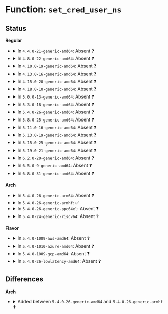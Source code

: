 # Function: <code>set_cred_user_ns</code>

## Status
<b>Regular</b>
<ul>
<li>
<details>
<summary>In <code>4.4.0-21-generic-amd64</code>: Absent ❓</summary>

```json
{
  "name": "set_cred_user_ns",
  "collision_type": "Unique Static",
  "inline_type": "Full",
  "funcs": [
    {
      "addr": 18446744071580020122,
      "name": "set_cred_user_ns",
      "external": false,
      "loc": "kernel/user_namespace.c:39",
      "file": "kernel/user_namespace.c",
      "inline": "not declared, inlined",
      "caller_inline": [
        "kernel/user_namespace.c:userns_install",
        "kernel/user_namespace.c:create_user_ns"
      ],
      "caller_func": []
    }
  ],
  "symbols": []
}
```
</details>
</li>
<li>
<details>
<summary>In <code>4.8.0-22-generic-amd64</code>: Absent ❓</summary>

```json
{
  "name": "set_cred_user_ns",
  "collision_type": "Unique Static",
  "inline_type": "Full",
  "funcs": [
    {
      "addr": 18446744071580052717,
      "name": "set_cred_user_ns",
      "external": false,
      "loc": "kernel/user_namespace.c:39",
      "file": "kernel/user_namespace.c",
      "inline": "not declared, inlined",
      "caller_inline": [
        "kernel/user_namespace.c:userns_install",
        "kernel/user_namespace.c:create_user_ns"
      ],
      "caller_func": []
    }
  ],
  "symbols": []
}
```
</details>
</li>
<li>
<details>
<summary>In <code>4.10.0-19-generic-amd64</code>: Absent ❓</summary>

```json
{
  "name": "set_cred_user_ns",
  "collision_type": "Unique Static",
  "inline_type": "Full",
  "funcs": [
    {
      "addr": 18446744071580092382,
      "name": "set_cred_user_ns",
      "external": false,
      "loc": "kernel/user_namespace.c:50",
      "file": "kernel/user_namespace.c",
      "inline": "not declared, inlined",
      "caller_inline": [
        "kernel/user_namespace.c:userns_install",
        "kernel/user_namespace.c:create_user_ns"
      ],
      "caller_func": []
    }
  ],
  "symbols": []
}
```
</details>
</li>
<li>
<details>
<summary>In <code>4.13.0-16-generic-amd64</code>: Absent ❓</summary>

```json
{
  "name": "set_cred_user_ns",
  "collision_type": "Unique Static",
  "inline_type": "Full",
  "funcs": [
    {
      "addr": 18446744071580098118,
      "name": "set_cred_user_ns",
      "external": false,
      "loc": "kernel/user_namespace.c:51",
      "file": "kernel/user_namespace.c",
      "inline": "not declared, inlined",
      "caller_inline": [
        "kernel/user_namespace.c:userns_install",
        "kernel/user_namespace.c:create_user_ns"
      ],
      "caller_func": []
    }
  ],
  "symbols": []
}
```
</details>
</li>
<li>
<details>
<summary>In <code>4.15.0-20-generic-amd64</code>: Absent ❓</summary>

```json
{
  "name": "set_cred_user_ns",
  "collision_type": "Unique Static",
  "inline_type": "Full",
  "funcs": [
    {
      "addr": 18446744071580150886,
      "name": "set_cred_user_ns",
      "external": false,
      "loc": "kernel/user_namespace.c:53",
      "file": "kernel/user_namespace.c",
      "inline": "not declared, inlined",
      "caller_inline": [
        "kernel/user_namespace.c:userns_install",
        "kernel/user_namespace.c:create_user_ns"
      ],
      "caller_func": []
    }
  ],
  "symbols": []
}
```
</details>
</li>
<li>
<details>
<summary>In <code>4.18.0-10-generic-amd64</code>: Absent ❓</summary>

```json
{
  "name": "set_cred_user_ns",
  "collision_type": "Unique Static",
  "inline_type": "Full",
  "funcs": [
    {
      "addr": 18446744071580208817,
      "name": "set_cred_user_ns",
      "external": false,
      "loc": "kernel/user_namespace.c:53",
      "file": "kernel/user_namespace.c",
      "inline": "not declared, inlined",
      "caller_inline": [
        "kernel/user_namespace.c:userns_install",
        "kernel/user_namespace.c:create_user_ns"
      ],
      "caller_func": []
    }
  ],
  "symbols": []
}
```
</details>
</li>
<li>
<details>
<summary>In <code>5.0.0-13-generic-amd64</code>: Absent ❓</summary>

```json
{
  "name": "set_cred_user_ns",
  "collision_type": "Unique Static",
  "inline_type": "Full",
  "funcs": [
    {
      "addr": 18446744071580261073,
      "name": "set_cred_user_ns",
      "external": false,
      "loc": "kernel/user_namespace.c:53",
      "file": "kernel/user_namespace.c",
      "inline": "not declared, inlined",
      "caller_inline": [
        "kernel/user_namespace.c:userns_install",
        "kernel/user_namespace.c:create_user_ns"
      ],
      "caller_func": []
    }
  ],
  "symbols": []
}
```
</details>
</li>
<li>
<details>
<summary>In <code>5.3.0-18-generic-amd64</code>: Absent ❓</summary>

```json
{
  "name": "set_cred_user_ns",
  "collision_type": "Unique Static",
  "inline_type": "Full",
  "funcs": [
    {
      "addr": 18446744071580312096,
      "name": "set_cred_user_ns",
      "external": false,
      "loc": "kernel/user_namespace.c:48",
      "file": "kernel/user_namespace.c",
      "inline": "not declared, inlined",
      "caller_inline": [
        "kernel/user_namespace.c:userns_install",
        "kernel/user_namespace.c:create_user_ns"
      ],
      "caller_func": []
    }
  ],
  "symbols": []
}
```
</details>
</li>
<li>
<details>
<summary>In <code>5.4.0-26-generic-amd64</code>: Absent ❓</summary>

```json
{
  "name": "set_cred_user_ns",
  "collision_type": "Unique Static",
  "inline_type": "Full",
  "funcs": [
    {
      "addr": 18446744071580360928,
      "name": "set_cred_user_ns",
      "external": false,
      "loc": "kernel/user_namespace.c:48",
      "file": "kernel/user_namespace.c",
      "inline": "not declared, inlined",
      "caller_inline": [
        "kernel/user_namespace.c:userns_install",
        "kernel/user_namespace.c:create_user_ns"
      ],
      "caller_func": []
    }
  ],
  "symbols": []
}
```
</details>
</li>
<li>
<details>
<summary>In <code>5.8.0-25-generic-amd64</code>: Absent ❓</summary>

```json
{
  "name": "set_cred_user_ns",
  "collision_type": "Unique Static",
  "inline_type": "Full",
  "funcs": [
    {
      "addr": 18446744071580436069,
      "name": "set_cred_user_ns",
      "external": false,
      "loc": "kernel/user_namespace.c:48",
      "file": "kernel/user_namespace.c",
      "inline": "not declared, inlined",
      "caller_inline": [
        "kernel/user_namespace.c:userns_install",
        "kernel/user_namespace.c:create_user_ns"
      ],
      "caller_func": []
    }
  ],
  "symbols": []
}
```
</details>
</li>
<li>
<details>
<summary>In <code>5.11.0-16-generic-amd64</code>: Absent ❓</summary>

```json
{
  "name": "set_cred_user_ns",
  "collision_type": "Unique Static",
  "inline_type": "Full",
  "funcs": [
    {
      "addr": 18446744071580423875,
      "name": "set_cred_user_ns",
      "external": false,
      "loc": "kernel/user_namespace.c:48",
      "file": "kernel/user_namespace.c",
      "inline": "not declared, inlined",
      "caller_inline": [
        "kernel/user_namespace.c:userns_install",
        "kernel/user_namespace.c:create_user_ns"
      ],
      "caller_func": []
    }
  ],
  "symbols": []
}
```
</details>
</li>
<li>
<details>
<summary>In <code>5.13.0-19-generic-amd64</code>: Absent ❓</summary>

```json
{
  "name": "set_cred_user_ns",
  "collision_type": "Unique Static",
  "inline_type": "Full",
  "funcs": [
    {
      "addr": 18446744071580428264,
      "name": "set_cred_user_ns",
      "external": false,
      "loc": "kernel/user_namespace.c:48",
      "file": "kernel/user_namespace.c",
      "inline": "not declared, inlined",
      "caller_inline": [
        "kernel/user_namespace.c:userns_install",
        "kernel/user_namespace.c:create_user_ns"
      ],
      "caller_func": []
    }
  ],
  "symbols": []
}
```
</details>
</li>
<li>
<details>
<summary>In <code>5.15.0-25-generic-amd64</code>: Absent ❓</summary>

```json
{
  "name": "set_cred_user_ns",
  "collision_type": "Unique Static",
  "inline_type": "Full",
  "funcs": [
    {
      "addr": 18446744071580592056,
      "name": "set_cred_user_ns",
      "external": false,
      "loc": "kernel/user_namespace.c:48",
      "file": "kernel/user_namespace.c",
      "inline": "not declared, inlined",
      "caller_inline": [
        "kernel/user_namespace.c:userns_install",
        "kernel/user_namespace.c:create_user_ns"
      ],
      "caller_func": []
    }
  ],
  "symbols": []
}
```
</details>
</li>
<li>
<details>
<summary>In <code>5.19.0-21-generic-amd64</code>: Absent ❓</summary>

```json
{
  "name": "set_cred_user_ns",
  "collision_type": "Unique Static",
  "inline_type": "Full",
  "funcs": [
    {
      "addr": 18446744071580794359,
      "name": "set_cred_user_ns",
      "external": false,
      "loc": "kernel/user_namespace.c:49",
      "file": "kernel/user_namespace.c",
      "inline": "not declared, inlined",
      "caller_inline": [
        "kernel/user_namespace.c:userns_install",
        "kernel/user_namespace.c:create_user_ns"
      ],
      "caller_func": []
    }
  ],
  "symbols": []
}
```
</details>
</li>
<li>
<details>
<summary>In <code>6.2.0-20-generic-amd64</code>: Absent ❓</summary>

```json
{
  "name": "set_cred_user_ns",
  "collision_type": "Unique Static",
  "inline_type": "Full",
  "funcs": [
    {
      "addr": 18446744071581079111,
      "name": "set_cred_user_ns",
      "external": false,
      "loc": "kernel/user_namespace.c:49",
      "file": "kernel/user_namespace.c",
      "inline": "not declared, inlined",
      "caller_inline": [
        "kernel/user_namespace.c:userns_install",
        "kernel/user_namespace.c:create_user_ns"
      ],
      "caller_func": []
    }
  ],
  "symbols": []
}
```
</details>
</li>
<li>
<details>
<summary>In <code>6.5.0-9-generic-amd64</code>: Absent ❓</summary>

```json
{
  "name": "set_cred_user_ns",
  "collision_type": "Unique Static",
  "inline_type": "Full",
  "funcs": [
    {
      "addr": 18446744071581170423,
      "name": "set_cred_user_ns",
      "external": false,
      "loc": "kernel/user_namespace.c:49",
      "file": "kernel/user_namespace.c",
      "inline": "not declared, inlined",
      "caller_inline": [
        "kernel/user_namespace.c:userns_install",
        "kernel/user_namespace.c:create_user_ns"
      ],
      "caller_func": []
    }
  ],
  "symbols": []
}
```
</details>
</li>
<li>
<details>
<summary>In <code>6.8.0-31-generic-amd64</code>: Absent ❓</summary>

```json
{
  "name": "set_cred_user_ns",
  "collision_type": "Unique Static",
  "inline_type": "Full",
  "funcs": [
    {
      "addr": 18446744071581274963,
      "name": "set_cred_user_ns",
      "external": false,
      "loc": "kernel/user_namespace.c:49",
      "file": "kernel/user_namespace.c",
      "inline": "not declared, inlined",
      "caller_inline": [
        "kernel/user_namespace.c:userns_install",
        "kernel/user_namespace.c:create_user_ns"
      ],
      "caller_func": []
    }
  ],
  "symbols": []
}
```
</details>
</li>
</ul>
<b>Arch</b>
<ul>
<li>
<details>
<summary>In <code>5.4.0-26-generic-arm64</code>: Absent ❓</summary>

```json
{
  "name": "set_cred_user_ns",
  "collision_type": "Unique Static",
  "inline_type": "Full",
  "funcs": [
    {
      "addr": 18446603336491624360,
      "name": "set_cred_user_ns",
      "external": false,
      "loc": "kernel/user_namespace.c:48",
      "file": "kernel/user_namespace.c",
      "inline": "not declared, inlined",
      "caller_inline": [
        "kernel/user_namespace.c:userns_install",
        "kernel/user_namespace.c:create_user_ns"
      ],
      "caller_func": []
    }
  ],
  "symbols": []
}
```
</details>
</li>
<li>
<details>
<summary>In <code>5.4.0-26-generic-armhf</code>: ✅</summary>

```c
void set_cred_user_ns(struct cred * cred, struct user_namespace * user_ns)
```

```json
{
  "name": "set_cred_user_ns",
  "collision_type": "Unique Static",
  "inline_type": "No",
  "funcs": [
    {
      "addr": 3225575612,
      "name": "set_cred_user_ns",
      "external": false,
      "loc": "kernel/user_namespace.c:48",
      "file": "kernel/user_namespace.c",
      "inline": "seen, unknown",
      "caller_inline": [],
      "caller_func": [
        "kernel/user_namespace.c:userns_install",
        "kernel/user_namespace.c:create_user_ns"
      ]
    }
  ],
  "symbols": [
    {
      "addr": 3225575612,
      "name": "set_cred_user_ns",
      "section": ".text",
      "bind": "STB_LOCAL",
      "size": 108
    }
  ]
}
```
</details>
</li>
<li>
<details>
<summary>In <code>5.4.0-26-generic-ppc64el</code>: Absent ❓</summary>

```json
{
  "name": "set_cred_user_ns",
  "collision_type": "Unique Static",
  "inline_type": "Full",
  "funcs": [
    {
      "addr": 13835058055284614796,
      "name": "set_cred_user_ns",
      "external": false,
      "loc": "kernel/user_namespace.c:48",
      "file": "kernel/user_namespace.c",
      "inline": "not declared, inlined",
      "caller_inline": [
        "kernel/user_namespace.c:userns_install",
        "kernel/user_namespace.c:create_user_ns"
      ],
      "caller_func": []
    }
  ],
  "symbols": []
}
```
</details>
</li>
<li>
<details>
<summary>In <code>5.4.0-24-generic-riscv64</code>: Absent ❓</summary>

```json
{
  "name": "set_cred_user_ns",
  "collision_type": "Unique Static",
  "inline_type": "Full",
  "funcs": [
    {
      "addr": 18446743936272022202,
      "name": "set_cred_user_ns",
      "external": false,
      "loc": "kernel/user_namespace.c:48",
      "file": "kernel/user_namespace.c",
      "inline": "not declared, inlined",
      "caller_inline": [
        "kernel/user_namespace.c:userns_install",
        "kernel/user_namespace.c:create_user_ns"
      ],
      "caller_func": []
    }
  ],
  "symbols": []
}
```
</details>
</li>
</ul>
<b>Flavor</b>
<ul>
<li>
<details>
<summary>In <code>5.4.0-1009-aws-amd64</code>: Absent ❓</summary>

```json
{
  "name": "set_cred_user_ns",
  "collision_type": "Unique Static",
  "inline_type": "Full",
  "funcs": [
    {
      "addr": 18446744071580329728,
      "name": "set_cred_user_ns",
      "external": false,
      "loc": "kernel/user_namespace.c:48",
      "file": "kernel/user_namespace.c",
      "inline": "not declared, inlined",
      "caller_inline": [
        "kernel/user_namespace.c:userns_install",
        "kernel/user_namespace.c:create_user_ns"
      ],
      "caller_func": []
    }
  ],
  "symbols": []
}
```
</details>
</li>
<li>
<details>
<summary>In <code>5.4.0-1010-azure-amd64</code>: Absent ❓</summary>

```json
{
  "name": "set_cred_user_ns",
  "collision_type": "Unique Static",
  "inline_type": "Full",
  "funcs": [
    {
      "addr": 18446744071580276992,
      "name": "set_cred_user_ns",
      "external": false,
      "loc": "kernel/user_namespace.c:48",
      "file": "kernel/user_namespace.c",
      "inline": "not declared, inlined",
      "caller_inline": [
        "kernel/user_namespace.c:userns_install",
        "kernel/user_namespace.c:create_user_ns"
      ],
      "caller_func": []
    }
  ],
  "symbols": []
}
```
</details>
</li>
<li>
<details>
<summary>In <code>5.4.0-1009-gcp-amd64</code>: Absent ❓</summary>

```json
{
  "name": "set_cred_user_ns",
  "collision_type": "Unique Static",
  "inline_type": "Full",
  "funcs": [
    {
      "addr": 18446744071580320976,
      "name": "set_cred_user_ns",
      "external": false,
      "loc": "kernel/user_namespace.c:48",
      "file": "kernel/user_namespace.c",
      "inline": "not declared, inlined",
      "caller_inline": [
        "kernel/user_namespace.c:userns_install",
        "kernel/user_namespace.c:create_user_ns"
      ],
      "caller_func": []
    }
  ],
  "symbols": []
}
```
</details>
</li>
<li>
<details>
<summary>In <code>5.4.0-26-lowlatency-amd64</code>: Absent ❓</summary>

```json
{
  "name": "set_cred_user_ns",
  "collision_type": "Unique Static",
  "inline_type": "Full",
  "funcs": [
    {
      "addr": 18446744071580376000,
      "name": "set_cred_user_ns",
      "external": false,
      "loc": "kernel/user_namespace.c:48",
      "file": "kernel/user_namespace.c",
      "inline": "not declared, inlined",
      "caller_inline": [
        "kernel/user_namespace.c:userns_install",
        "kernel/user_namespace.c:create_user_ns"
      ],
      "caller_func": []
    }
  ],
  "symbols": []
}
```
</details>
</li>
</ul>

## Differences
<b>Arch</b>
<ul>
<li>
<details>
<summary>Added between <code>5.4.0-26-generic-amd64</code> and <code>5.4.0-26-generic-armhf</code> ➕</summary>

```c
void set_cred_user_ns(struct cred * cred, struct user_namespace * user_ns)
```
</details>
</li>
</ul>
